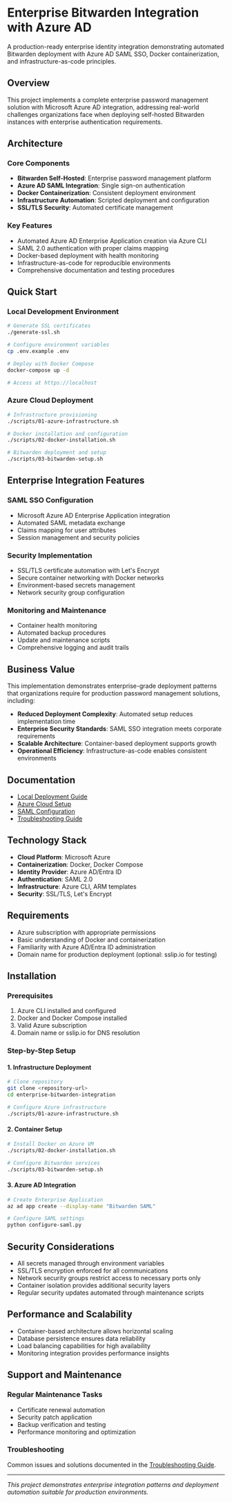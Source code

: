 # Enterprise Bitwarden Integration with Azure AD

A production-ready enterprise identity integration demonstrating automated Bitwarden deployment with Azure AD SAML SSO, Docker containerization, and infrastructure-as-code principles.

## Overview

This project implements a complete enterprise password management solution with Microsoft Azure AD integration, addressing real-world challenges organizations face when deploying self-hosted Bitwarden instances with enterprise authentication requirements.

## Architecture

### Core Components
- **Bitwarden Self-Hosted**: Enterprise password management platform
- **Azure AD SAML Integration**: Single sign-on authentication
- **Docker Containerization**: Consistent deployment environment
- **Infrastructure Automation**: Scripted deployment and configuration
- **SSL/TLS Security**: Automated certificate management

### Key Features
- Automated Azure AD Enterprise Application creation via Azure CLI
- SAML 2.0 authentication with proper claims mapping
- Docker-based deployment with health monitoring
- Infrastructure-as-code for reproducible environments
- Comprehensive documentation and testing procedures

## Quick Start

### Local Development Environment
```bash
# Generate SSL certificates
./generate-ssl.sh

# Configure environment variables
cp .env.example .env

# Deploy with Docker Compose
docker-compose up -d

# Access at https://localhost
```

### Azure Cloud Deployment
```bash
# Infrastructure provisioning
./scripts/01-azure-infrastructure.sh

# Docker installation and configuration
./scripts/02-docker-installation.sh

# Bitwarden deployment and setup
./scripts/03-bitwarden-setup.sh
```

## Enterprise Integration Features

### SAML SSO Configuration
- Microsoft Azure AD Enterprise Application integration
- Automated SAML metadata exchange
- Claims mapping for user attributes
- Session management and security policies

### Security Implementation
- SSL/TLS certificate automation with Let's Encrypt
- Secure container networking with Docker networks
- Environment-based secrets management
- Network security group configuration

### Monitoring and Maintenance
- Container health monitoring
- Automated backup procedures
- Update and maintenance scripts
- Comprehensive logging and audit trails

## Business Value

This implementation demonstrates enterprise-grade deployment patterns that organizations require for production password management solutions, including:

- **Reduced Deployment Complexity**: Automated setup reduces implementation time
- **Enterprise Security Standards**: SAML SSO integration meets corporate requirements
- **Scalable Architecture**: Container-based deployment supports growth
- **Operational Efficiency**: Infrastructure-as-code enables consistent environments

## Documentation

- [Local Deployment Guide](LOCAL-DEPLOYMENT.md)
- [Azure Cloud Setup](docs/02-implementation-guide.md)
- [SAML Configuration](docs/03-saml-sso-guide.md)
- [Troubleshooting Guide](docs/04-troubleshooting-guide.md)

## Technology Stack

- **Cloud Platform**: Microsoft Azure
- **Containerization**: Docker, Docker Compose
- **Identity Provider**: Azure AD/Entra ID
- **Authentication**: SAML 2.0
- **Infrastructure**: Azure CLI, ARM templates
- **Security**: SSL/TLS, Let's Encrypt

## Requirements

- Azure subscription with appropriate permissions
- Basic understanding of Docker and containerization
- Familiarity with Azure AD/Entra ID administration
- Domain name for production deployment (optional: sslip.io for testing)

## Installation

### Prerequisites
1. Azure CLI installed and configured
2. Docker and Docker Compose installed
3. Valid Azure subscription
4. Domain name or sslip.io for DNS resolution

### Step-by-Step Setup

#### 1. Infrastructure Deployment
```bash
# Clone repository
git clone <repository-url>
cd enterprise-bitwarden-integration

# Configure Azure infrastructure
./scripts/01-azure-infrastructure.sh
```

#### 2. Container Setup
```bash
# Install Docker on Azure VM
./scripts/02-docker-installation.sh

# Configure Bitwarden services
./scripts/03-bitwarden-setup.sh
```

#### 3. Azure AD Integration
```bash
# Create Enterprise Application
az ad app create --display-name "Bitwarden SAML"

# Configure SAML settings
python configure-saml.py
```

## Security Considerations

- All secrets managed through environment variables
- SSL/TLS encryption enforced for all communications
- Network security groups restrict access to necessary ports only
- Container isolation provides additional security layers
- Regular security updates automated through maintenance scripts

## Performance and Scalability

- Container-based architecture allows horizontal scaling
- Database persistence ensures data reliability
- Load balancing capabilities for high availability
- Monitoring integration provides performance insights

## Support and Maintenance

### Regular Maintenance Tasks
- Certificate renewal automation
- Security patch application
- Backup verification and testing
- Performance monitoring and optimization

### Troubleshooting
Common issues and solutions documented in the [Troubleshooting Guide](docs/04-troubleshooting-guide.md).

---

*This project demonstrates enterprise integration patterns and deployment automation suitable for production environments.*
